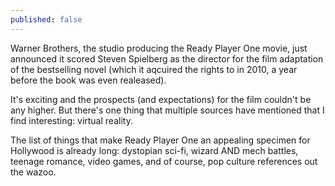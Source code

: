 ```yaml
---
published: false
---
```


Warner Brothers, the studio producing the Ready Player One movie, just announced it scored Steven Spielberg as the director for the film adaptation of the bestselling novel (which it aqcuired the rights to in 2010, a year before the book was even realeased). 

It's exciting and the prospects (and expectations) for the film couldn't be any higher. But there's one thing that multiple sources have mentioned that I find interesting: virtual reality.

The list of things that make Ready Player One an appealing specimen for Hollywood is already long: dystopian sci-fi, wizard AND mech battles, teenage romance, video games, and of course, pop culture references out the wazoo. 